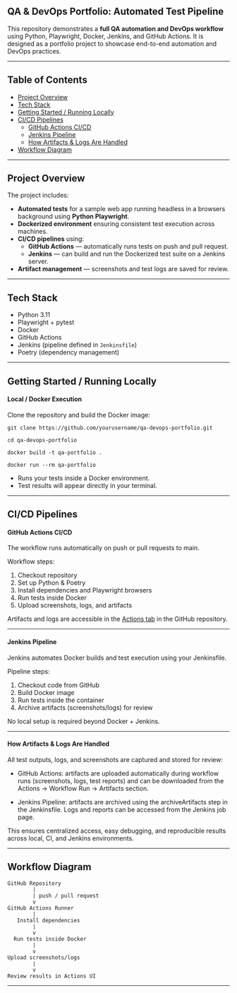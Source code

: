 ## QA & DevOps Portfolio: Automated Test Pipeline

This repository demonstrates a **full QA automation and DevOps workflow** using Python, Playwright, Docker, Jenkins, and GitHub Actions. It is designed as a portfolio project to showcase end-to-end automation and DevOps practices.

---
## Table of Contents
- [Project Overview](#project-overview)
- [Tech Stack](#tech-stack)
- [Getting Started / Running Locally](#getting-started--running-locally)
- [CI/CD Pipelines](#cicd-pipelines)
  - [GitHub Actions CI/CD](#github-actions-cicd)
  - [Jenkins Pipeline](#jenkins-pipeline)
  - [How Artifacts & Logs Are Handled](#how-artifacts--logs-are-handled)
- [Workflow Diagram](#workflow-diagram)

---
## Project Overview

The project includes:

- **Automated tests** for a sample web app running headless in a browsers background using **Python Playwright**.
- **Dockerized environment** ensuring consistent test execution across machines.
- **CI/CD pipelines** using:
  - **GitHub Actions** — automatically runs tests on push and pull request.
  - **Jenkins** — can build and run the Dockerized test suite on a Jenkins server.
- **Artifact management** — screenshots and test logs are saved for review.

---

## Tech Stack

- Python 3.11  
- Playwright + pytest  
- Docker  
- GitHub Actions  
- Jenkins (pipeline defined in `Jenkinsfile`)  
- Poetry (dependency management)  

---

## Getting Started / Running Locally

#### Local / Docker Execution
Clone the repository and build the Docker image:

```
git clone https://github.com/yourusername/qa-devops-portfolio.git

cd qa-devops-portfolio

docker build -t qa-portfolio .

docker run --rm qa-portfolio
```
- Runs your tests inside a Docker environment.
- Test results will appear directly in your terminal.

---

## CI/CD Pipelines

#### GitHub Actions CI/CD
The workflow runs automatically on push or pull requests to main.

Workflow steps:
1. Checkout repository
2. Set up Python & Poetry
3. Install dependencies and Playwright browsers
4. Run tests inside Docker
5. Upload screenshots, logs, and artifacts

Artifacts and logs are accessible in the [Actions tab](https://github.com/Gob-Mink/qa-devops-portfolio/actions) in the GitHub repository.

---

#### Jenkins Pipeline
Jenkins automates Docker builds and test execution using your Jenkinsfile.

Pipeline steps:

1. Checkout code from GitHub
2. Build Docker image
3. Run tests inside the container
4. Archive artifacts (screenshots/logs) for review

No local setup is required beyond Docker + Jenkins.

---
#### How Artifacts & Logs Are Handled
All test outputs, logs, and screenshots are captured and stored for review:
- GitHub Actions: artifacts are uploaded automatically during workflow runs (screenshots, logs, test reports) and can be downloaded from the Actions → Workflow Run → Artifacts section.

- Jenkins Pipeline: artifacts are archived using the archiveArtifacts step in the Jenkinsfile. Logs and reports can be accessed from the Jenkins job page.

This ensures centralized access, easy debugging, and reproducible results across local, CI, and Jenkins environments.

---
## Workflow Diagram

```
GitHub Repository
        |
        | push / pull request
        v
GitHub Actions Runner
        |
   Install dependencies
        |
        v
  Run tests inside Docker
        |
        v
Upload screenshots/logs
        |
        v
Review results in Actions UI
```
---

